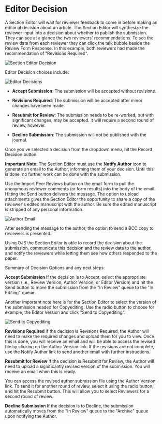 # Editor Decision

A Section Editor will wait for reviewer feedback to come in before making an editorial decision about an article. The Section Editor will synthesize the reviewer input into a decision about whether to publish the submission. They can see at a glance the two reviewers' recommendations. To see the review data from each reviewer they can click the talk bubble beside the Review Form Response. In this example, both reviewers had made the recommendation of "Revisions Required".

![Section Editor Decision](images/chapter8/section_editor_decision.png)

Editor Decision choices include:

![Editor Decisions](images/chapter8/section_13.png)

* **Accept Submission**: The submission will be accepted without revisions.

* **Revisions Required**: The submission will be accepted after minor changes have been made.

* **Resubmit for Review**: The submission needs to be re-worked, but with significant changes, may be accepted. It will require a second round of review, however.

* **Decline Submission**: The submission will not be published with the journal.

Once you've selected a decision from the dropdown menu, hit the Record Decision button.

**Important Note**: The Section Editor must use the **Notify Author** icon to generate an email to the Author, informing them of your decision. Until this is done, no further work can be done with the submission.

Use the Import Peer Reviews button on the email form to pull the anonymous reviewer comments (or form results) into the body of the email. Hitting the Send button delivers the message. The option to upload attachments gives the Section Editor the opportunity to share a copy of the reviewer's edited manuscript with the author. Be sure the edited manuscript is stripped of any personal information.

![Author Email](images/chapter8/section_14.png)

After sending the message to the author, the option to send a BCC copy to reviewers is presented.

Using OJS the Section Editor is able to record the decision about the submission, communicate this decision and the review data to the author, and notify the reviewers while letting them see how others responded to the paper.

Summary of Decision Options and any next steps:

**Accept Submission**
If the decision is to Accept, select the appropriate version (i.e., Review Version, Author Version, or Editor Version) and hit the Send button to move the submission from the "In Review" queue to the "In Editing" queue.

Another important note here is for the Section Editor to select the version of the submission headed for Copyediting. Use the radio button to choose for example, the Editor Version and click "Send to Copyediting".

![Send to Copyediting](images/chapter8/editor_send_to_copyedit.png)

**Revisions Required**
If the decision is Revisions Required, the Author will need to make the required changes and upload them for you to view. Once this is done, you will receive an email and will be able to access the revised file by clicking on the Author Version link.
If the revisions are not complete, use the Notify Author link to send another email with further instructions.

**Resubmit for Review**
If the decision is Resubmit for Review, the Author will need to upload a significantly revised version of the submission. You will receive an email when this is ready.

You can access the revised author submission file using the Author Version link. To send it for another round of review, select it using the radio button, and hit the Resubmit button.
This will allow you to select Reviewers for a second round of review.

**Decline Submission**
If the decision is to Decline, the submission automatically moves from the "In Review" queue to the "Archive" queue upon notifying the Author.

